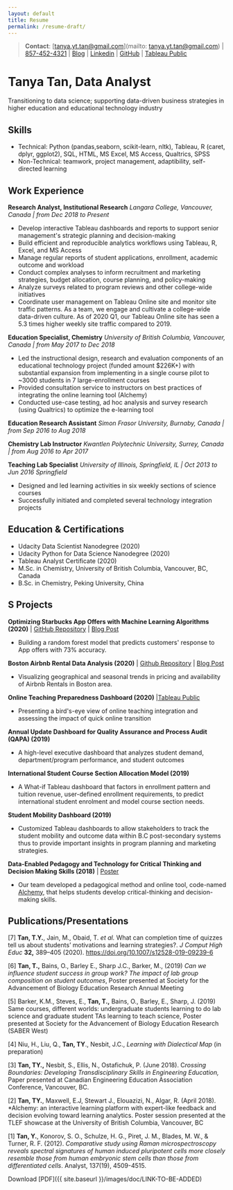 ```yaml
---
layout: default
title: Resume
permalink: /resume-draft/
---
```

> **Contact**:   [tanya.yt.tan@gmail.com](mailto: tanya.yt.tan@gmail.com) | [857-452-4321](tel:8574524321) | [Blog](https://tanyayt.github.io/) | [Linkedin]( https://www.linkedin.com/in/tanyatan/ ) | [GitHub](https://github.com/tanyayt) | [Tableau Public](https://public.tableau.com/profile/tanyayt) 
# Tanya Tan, Data Analyst
Transitioning to data science; supporting data-driven business strategies in higher education and educational technology industry
## Skills

- Technical: Python (pandas,seaborn, scikit-learn, nltk), Tableau, R (caret, dplyr, ggplot2), SQL, HTML, MS Excel, MS Access, Qualtrics, SPSS
- Non-Technical: teamwork, project management, adaptibility, self-directed learning

## Work Experience
**Research Analyst, Institutional Research**
*Langara College, Vancouver, Canada  |  from Dec 2018 to Present* 
- Develop interactive Tableau dashboards and reports to support senior management's strategic planning and decision-making
- Build efficient and reproducible analytics workflows using Tableau, R, Excel, and MS Access
- Manage regular reports of student applications, enrollment, academic outcome and workload
- Conduct complex analyses to inform recruitment and marketing strategies, budget allocation, course planning, and policy-making
- Analyze surveys related to program reviews and other college-wide initiatives
- Coordinate user management on Tableau Online site and monitor site traffic patterns. As a team, we engage and cultivate a college-wide data-driven culture. As of 2020 Q1, our Tableau Online site has seen a 5.3 times higher weekly site traffic compared to 2019.

**Education Specialist, Chemistry**
*University of British Columbia, Vancouver, Canada | from May 2017 to Dec 2018* 
- Led the instructional design, research and evaluation components of an educational technology project (funded amount $226K+) with substantial expansion from implementing in a single course pilot to ~3000 students in 7 large-enrollment courses
- Provided consultation service to instructors on best practices of integrating the online learning tool (Alchemy)
- Conducted use-case testing, ad hoc analysis and survey research (using Qualtrics) to optimize the e-learning tool

**Education Research Assistant**
*Simon Frasor University, Burnaby, Canada  |  from Sep 2016 to Aug 2018* 

**Chemistry Lab Instructor**
*Kwantlen Polytechnic University, Surrey, Canada  | from  Aug  2016 to Apr 2017* 

**Teaching Lab Specialist** 
*University of Illinois, Springfield, IL |  Oct  2013 to Jun 2016 Springfield* 
*   Designed and led learning activities in six weekly sections of science courses 
*   Successfully initiated and completed several technology integration projects

## Education & Certifications
- Udacity Data Scientist Nanodegree (2020) 
- Udacity Python for Data Science Nanodegree (2020)
- Tableau Analyst Certificate (2020)
- M.Sc. in Chemistry, University of British Columbia, Vancouver, BC, Canada
- B.Sc. in Chemistry, Peking University, China

## S Projects
**Optimizing Starbucks App Offers with Machine Learning Algorithms (2020)**  | [GitHub Repository](https://github.com/tanyayt/starbucks_optimizing_app_offers) | [Blog Post](https://tanyayt.github.io/Optimizing-App-Offers-Starbucks/)

- Building a random forest model that predicts customers' response to App offers with 73% accuracy. 

**Boston Airbnb Rental Data Analysis (2020)** | [Github Repository](https://github.com/tanyayt/boston_airbnb_analysis) | [Blog Post](https://tanyayt.github.io/Boston-airbnb-market/)

- Visualizing geographical and seasonal trends in pricing and availability of Airbnb Rentals in Boston area. 

**Online Teaching Preparedness Dashboard (2020)** |[Tableau Public](https://public.tableau.com/views/OnlineTeachingPreparednessDashboard/OnlineTeachingPreparednessDashboard?:language=en&:display_count=y&:origin=viz_share_link )

- Presenting a bird's-eye view of online teaching integration and assessing the impact of quick online transition

**Annual Update Dashboard for Quality Assurance and Process Audit (QAPA) (2019)**

- A high-level executive dashboard that analyzes student demand, department/program performance, and student outcomes

**International Student Course Section Allocation Model (2019)** 

- A What-if Tableau dashboard that factors in enrollment pattern and tuition revenue, user-defined enrollment requirements, to predict international student enrolment and model course section needs.

**Student Mobility Dashboard (2019)**

* Customized Tableau dashboards to allow stakeholders to track the student mobility and outcome data within B.C post-secondary systems thus to provide important insights in program planning and marketing strategies.

**Data-Enabled Pedagogy and Technology for Critical Thinking and Decision Making Skills (2018)** | [Poster](https://tlef2.sites.olt.ubc.ca/files/2018/05/SCI_Walter_Algar.png)

*  Our team developed a pedagogical method and online tool, code-named [Alchemy](https://alchemy.elearning.ubc.ca/#/login), that helps students develop critical-thinking and decision-making skills. 

## Publications/Presentations

[7] **Tan, T.Y.**, Jain, M., Obaid, T. *et al.* What can completion time of quizzes tell us about students’ motivations and learning strategies?. *J Comput High Educ* **32,** 389–405 (2020). https://doi.org/10.1007/s12528-019-09239-6

[6] **Tan, T.,** Bains, O., Barley E., Sharp J.C., Barker, M., (2019) *Can we influence student success in group work? The impact of lab group composition on student outcomes*, Poster presented at Society for the Advancement of Biology Education Research Annual Meeting

[5] Barker, K.M., Steves, E., **Tan, T.,** Bains, O., Barley, E., Sharp, J. (2019) Same courses, different worlds: undergraduate students learning to do lab science and graduate student TAs learning to teach science, Poster presented at Society for the Advancement of Biology Education Research (SABER West)

[4] Niu, H., Liu, Q., **Tan, TY**., Nesbit, J.C., *Learning with Dialectical Map* (in preparation)

[3] **Tan, TY.,** Nesbit, S., Ellis, N., Ostafichuk, P. (June 2018). C*rossing Boundaries: Developing Transdisciplinary Skills in Engineering Education,* Paper presented at Canadian Engineering Education Association Conference, Vancouver, BC.

[2] **Tan, TY.**, Maxwell, E.J, Stewart J., Elouazizi, N., Algar, R. (April 2018). *Alchemy: an interactive learning platform with expert-like feedback and decision evolving toward learning analytics. Poster session presented at the TLEF showcase at the University of British Columbia, Vancouver, BC

[1] **Tan, Y.**, Konorov, S. O., Schulze, H. G., Piret, J. M., Blades, M. W., & Turner, R. F. (2012). *Comparative study using Raman microspectroscopy reveals spectral signatures of human induced pluripotent cells more closely resemble those from human embryonic stem cells than those from differentiated cells*. Analyst, 137(19), 4509-4515.

Download [PDF]({{ site.baseurl }}/images/doc/LINK-TO-BE-ADDED)

